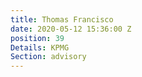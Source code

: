 ```yaml
---
title: Thomas Francisco
date: 2020-05-12 15:36:00 Z
position: 39
Details: KPMG
Section: advisory
---
```


